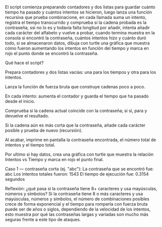 El script comienza preparando contadores y dos listas para guardar cuánto tiempo ha pasado y cuántos intentos se hicieron, 
luego lanza una función recursiva que prueba combinacione, en cada llamada suma un intento, registra el tiempo transcurrido 
y comprueba si la cadena probada es la contraseña, ssi no lo es y todavía falta longitud por añadir, intenta añadir cada carácter
del alfabeto y vuelve a probar, cuando termina muestra en la consola si encontró la contraseña, cuántos intentos hizo y cuánto 
duró todo, si se almacenaron datos, dibuja con turtle una gráfica que muestra cómo fueron aumentando los intentos en función del 
tiempo y marca en rojo el punto donde se encontró la contraseña.

Qué hace el script?

Prepara contadores y dos listas vacías: una para los tiempos y otra para los intentos.

Lanza la función de fuerza bruta que construye cadenas poco a poco.

En cada intento: aumenta el contador y guarda el tiempo que ha pasado desde el inicio.

Comprueba si la cadena actual coincide con la contraseña; si sí, para y devuelve el resultado.

Si la cadena aún es más corta que la contraseña, añade cada carácter posible y prueba de nuevo (recursión).

Al acabar, imprime en pantalla la contraseña encontrada, el número total de intentos y el tiempo total.

Por ultimo si hay datos, crea una gráfica con turtle que muestra la relación Intentos vs Tiempo y marca en rojo el punto final.

Caso 1 — contraseña corta (ej. "abc"):
La contraseña que se encontró fue: abc
Los intentos totales fueron: 1543
El tiempo de ejecución fue: 0.3154 segundos

Reflexión: ¿qué pasa si la contraseña tiene 8+ caracteres y usa mayúsculas, números y símbolos?
Si la contraseña tiene 8 o más caracteres y usa mayúsculas, números y símbolos, el número de combinaciones posibles crece de forma exponencial
y el tiempo para romperla con fuerza bruta puede ser de años o siglos, dependiendo de la velocidad de los intentos, esto muestra por qué las contraseñas largas y variadas son mucho más seguras frente a este tipo de ataques.
